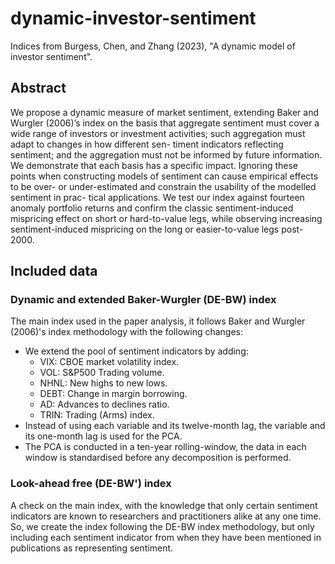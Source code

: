 # dynamic-investor-sentiment
Indices from Burgess, Chen, and Zhang (2023), "A dynamic model of investor sentiment".


## Abstract 
We propose a dynamic measure of market sentiment, extending Baker and Wurgler
(2006)’s index on the basis that aggregate sentiment must cover a wide range of investors
or investment activities; such aggregation must adapt to changes in how different sen-
timent indicators reflecting sentiment; and the aggregation must not be informed by
future information. We demonstrate that each basis has a specific impact. Ignoring
these points when constructing models of sentiment can cause empirical effects to be
over- or under-estimated and constrain the usability of the modelled sentiment in prac-
tical applications. We test our index against fourteen anomaly portfolio returns and
confirm the classic sentiment-induced mispricing effect on short or hard-to-value legs,
while observing increasing sentiment-induced mispricing on the long or easier-to-value
legs post-2000.

## Included data
### Dynamic and extended Baker-Wurgler (DE-BW) index
The main index used in the paper analysis, it follows Baker and Wurgler (2006)'s index methodology with the following changes:
- We extend the pool of sentiment indicators by adding:
  - VIX: CBOE market volatility index.
  - VOL: S\&P500 Trading volume.
  - NHNL: New highs to new lows. 
  - DEBT: Change in margin borrowing.
  - AD: Advances to declines ratio. 
  - TRIN: Trading (Arms) index.
- Instead of using each variable and its twelve-month lag, the variable and its one-month lag is used for the PCA.
- The PCA is conducted in a ten-year rolling-window, the data in each window is standardised before any decomposition is performed.

### Look-ahead free (DE-BW') index
A check on the main index, with the knowledge that only certain sentiment indicators are known to researchers and practitioners alike at any one time. So, we create the index following the DE-BW index methodology, but only including each sentiment indicator from when they have been mentioned in publications as representing sentiment.
